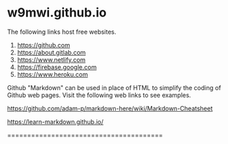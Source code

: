 # w9mwi.github.io

The following links host free websites.

1) https://github.com
2) https://about.gitlab.com
3) https://www.netlify.com
4) https://firebase.google.com
5) https://www.heroku.com

Github "Markdown" can be used in place of HTML to simplify
the coding of Github web pages.  Visit the following web
links to see examples.

https://github.com/adam-p/markdown-here/wiki/Markdown-Cheatsheet

https://learn-markdown.github.io/

=======================================</br>

